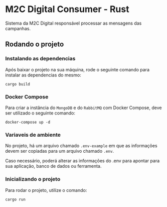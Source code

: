 # M2C Digital Consumer - Rust

Sistema da M2C Digital responsável processar as mensagens das campanhas.

## Rodando o projeto

### Instalando as dependencias

Após baixar o projeto na sua máquina, rode o seguinte comando para instalar as dependencias do mesmo:

```
cargo build
```

### Docker Compose

Para criar a instância do ```MongoDB``` e do ```RabbitMQ``` com Docker Compose, deve ser utilizado o seguinte comando:

```
docker-compose up -d
```

### Variaveis de ambiente

No projeto, há um arquivo chamado ```.env-example``` em que as informações devem ser copiadas para um arquivo chamado ```.env```.

Caso necessário, poderá alterar as informações do .env para apontar para sua aplicação, banco de dados ou ferramenta.

### Inicializando o projeto

Para rodar o projeto, utilize o comando:

```
cargo run
```